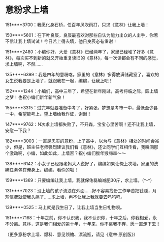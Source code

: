 # 意粉求上墙

151****3700：我愿化身石桥，任百年风吹雨打，只求《意林》让我上墙！ 

150****5601：在下叶良辰，良辰最喜欢对那些自认为能力出众的人出手，你若不信让我上墙试试！今日若上得去墙，他日良辰必有重谢！ 

151****2480：小编你好，大爱《意林》已经两年了，家里已经堆了好多《意林》，每次买不到新的就又开始重复读旧的《意林》，每一次读都会有不同的感觉，求上墙啊，不然…… 

135****6399：我是四年的意粉咯，家里的《意林》多得放满储藏室了。喜欢的女生说我要是上墙了，就跟我在一起，编编，让我上吧！ 

152****1244：小编们，高中三年了，希望在新年刚过，高考将临之际，圆上墙之梦！也祝小编们新年新气象！ 

155****3315：过完年就要准备中考了，好紧张。梦想是考市一中，最低至少县一中，希望能考上，望上墙给我作证，谢谢！ 

147****9762：N次求上墙都失败了，不开森，宝宝心里苦啊！还不让我上墙，安慰一下我？ 

182****3003：一直是忠实的意粉，上了高中，以为与《意林》相处的时间会减少，但是，班主任老师强烈建议我们看《意林》，还让同学们互相传看，我瞬间那个激动啊，小编，如此如此，上墙否？祝小编们猴年猴嗨森～～ 

138****6142：小女子已经跟老妈大人说好了，编编如果让俺上次墙，家里的洗碗任务包在俺身上，编编，看你的啦！ 

159****1369：只要编编让我上墙，我就保佑磊编减肥30斤，求上墙。（^-^） 

131****7023：没上墙的孩子流浪在外面……好不容易找份工作辛苦把钱赚，月短信费就使我头痛了……求上墙，再不让我上我就要去呜呜呜。 

139****0525：马上就是我生日了，让我上墙当生日礼物呗。 

151****7168：十年之前，你不认识我，我不认识你，十年之后，你我相爱，永不分离。意林，这是我们相爱的第十年，十年来，你不离我不弃，愿一直走下去！ 

（更多意粉求上墙、爆料、意见领袖、漂流瓶，请见《意林·原创版》）